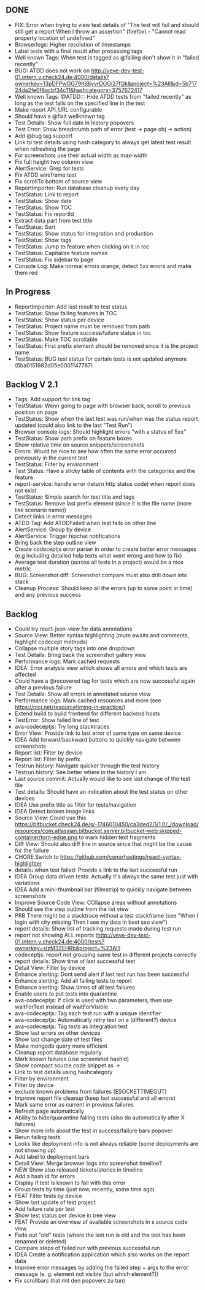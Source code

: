 ## DONE
- FIX: Error when trying to view test details of "The test will fail and should still get a report When I throw an assertion" (firefox) - "Cannot read property location of undefined"
- Browserlogs: Higher resolution of timestamps
- Label tests with a final result after processing tags
- Well known Tags: When test is tagged as @failing don't show it in "failed recently"
- BUG: ATDD does not work on http://veve-dev-test-01.intern.v.check24.de:4000/details?ownerkey=13pDFPwGG79KiBjvvrDOGi27fQk&project=%23All&id=5b71724da2fe0f8acbf34c11&hashcategory=3757672417
- Well known Tags: @ATDD:<storyid>:<lineno>: Hide ATDD tests from "failed recently" as long as the test fails on the specified line in the test
- Make report API_URL configurable
- Should hava a @fixit wellknown tag
- Test Details: Show full date in history popovers
- Test Error: Show breadcrumb path of error (test -> page obj -> action)
- Add @bug tag support
- Link to test details using hash category to always get latest test result when refreshing the page
- For screenshots use their actual width as max-width
- Fix full height two column view
- AlertService: Grep for tests
- Fix ATDD wireframe test
- Fix scrollTo bottom of source view
- ReportImporter: Run database cleanup every day
- TestStatus: Link to report
- TestStatus: Show date
- TestStatus: Show TOC
- TestStatus: Fix reportId
- Extract data part from test title
- TestStatus: Sort
- TestStatus: Show status for integration and production
- TestStatus: Show tags
- TestStatus: Jump to feature when clicking on it in toc
- TestStatus: Capitalize feature names
- TestStatus: Fix sidebar to page
- Console Log: Make normal errors orange, detect 5xx errors and make them red

## In Progress

- ReportImporter: Add last result to test status
- TestStatus: Show failing features in TOC
- TestStatus: Show status per device
- TestStatus: Project name must be removed from path
- TestStatus: Show feature success/failure status in toc
- TestStatus: Make TOC scrollable
- TestStatus: First prefix element should be removed since it is the project name
- TestStatus: BUG test status for certain tests is not updated anymore (5ba0151982d05e0001147787)

## Backlog V 2.1

- Tags: Add support for link tag
- TestStatus: Wenn going to page with browser back, scroll to previous position on page
- TestStatus: Show when the last test was run/when was the status report updated (could also link to the last "Test Run")
- Browser console logs: Should highlight errors "with a status of 5xx"
- TestStatus: Show path prefix on feature boxes
- Show relative time on source snippets/screenshots
- Errors: Would be nice to see how often the same error occurred previously in the current test
- TestStatus: Filter by environment
- Test Status: Have a sticky table of contents with the categories and the feature
- report-service: handle error (return http status code) when report does not exist
- TestStatus: Simple search for test title and tags
- TestStatus: Remove last prefix element (since it is the file name (more like scenario name))
- Detect links in error messages
- ATDD Tag: Add ATDDFailed when test fails on other line
- AlertService: Group by device
- AlertService: Trigger hipchat notifications
- Bring back the step outline view
- Create codeceptjs error parser in order to create better error messages (e.g including detailed help texts what went wrong and how to fix)
- Average test duration (across all tests in a project) would be a nice metric
- BUG: Screenshot diff: Screenshot compare must also drill down into stack
- Cleanup Process: Should keep all the errors (up to some point in time) and any previous success

## Backlog

- Could try react-json-view for data annotations
- Source View: Better syntax highlighting (mute awaits and comments, highlight codecept methods)
- Collapse multiple story tags into one dropdown
- Test Details: Bring back the screenshot gallery view
- Performance logs: Mark cached requests
- IDEA: Error analysis view which shows all errors and which tests are affected
- Could have a @recovered tag for tests which are now successful again after a previous failure
- Test Details: Show all errors in annotated source view
- Performance logs: Mark cached resources and more (see https://nicj.net/resourcetiming-in-practice/)
- Extend build to build frontend for different backend hosts
- TestError: Show failed line of test
- ava-codeceptjs: Try long stacktraces
- Error View: Provide link to last error of same type on same device
- IDEA Add forward/backward buttons to quickly navigate between screenshots
- Report list: Filter by device
- Report list: Filter by prefix
- Testrun history: Navigate quicker through the test history
- Testrun history: See better where in the history I am
- Last source commit: Actually would like to see last change of the test file
- Test details: Should have an indication about the test status on other devices
- IDEA Use prefix title as filter for tests/navigation
- IDEA Detect broken image links
- Source View: Could use this https://bitbucket.check24.de/s/-1746010450/ca3ded2/1/1.0/_/download/resources/com.atlassian.bitbucket.server.bitbucket-web:skipped-container/torn-edge.png to mark hidden text fragments
- Diff View: Should also diff line in source since that might be the cause for the failure
- CHORE Switch to https://github.com/conorhastings/react-syntax-highlighter
- details: when test failed: Provide a link to the last successful run
- IDEA Group data driven tests: Actually it's always the same test just with variations
- IDEA Add a mini-thumbnail bar (filmstrip) to quickly navigate between screenshots
- Improve Source Code View: COllapse areas without annotations
- Should see the step outline from the list view
- PRB There might be a stacktrace without a test stackframe (see "When I login with city missing Then I see my data in best sso view")
- report details: Show list of tracking requests made during test run
- report not showing ALL reports (http://veve-dev-test-01.intern.v.check24.de:4000/tests?ownerkey=sIzM3ZEHRb&project=%23All)
- codeceptjs: report not grouping same test in different projects correctly
- report details: Show time of last successful test
- Detail View: Filter by device
- Enhance alerting: Dont send alert if last test run has been successful
- Enhance alerting: Add all failing tests to report
- Enhance alerting: Show times of all test failures
- Enable users to put tests into quarantine
- ava-codeceptjs: If click is used with two parameters, then use waitForText instead of waitForVisible
- ava-codeceptjs: Tag each test run with a unique identifier
- ava-codeceptjs: Automatically retry test on a (different?) device
- ava-codeceptjs: Tag tests as integration test
- Show last errors on other devices
- Show last change date of test files
- Make mongodb query more efficient
- Cleanup report database regularly
- Mark known failures (use screenshot hashid)
- Show compact source code snippet as <line in test> -> <line in page object>
- Link to test details using hashcategory
- Filter by environment
- Filter by device
- exclude known problems from failures (ESOCKETTIMEOUT)
- Improve report file cleanup (keep last successful and all errors)
- Mark same error as current in previous failures
- Refresh page automatically
- Ability to hide/quarantine failing tests (also do automatically after X failures)
- Show more info about the test in success/failure bars popover
- Rerun failing tests
- Looks like deployment info is not always reliable (some deployments are not showing up)
- Add label to deployment bars
- Detail View: Merge browser logs into screenshot timeline?
- NEW Show also released tickets/stories in timeline
- Add a hash id for errors
- Display if test is known to fail with this error
- Group tests by time (just now, recently, some time ago)
- FEAT Filter tests by device
- Show last update of test project
- Add failure rate per test
- Show test status per device in tree view
- FEAT Provide an overview of available screenshots in s source code view
- Fade out "old" tests (where the last run is old and the test has been renamed or deleted)
- Compare steps of failed run with previous successful run
- IDEA Create a notification application which also works on the report data
- Improve error messages by adding the failed step + args to the error message (e. g. element not visible [but which element?])
- Fix scrollbars (hat mit den popovers zu tun)
